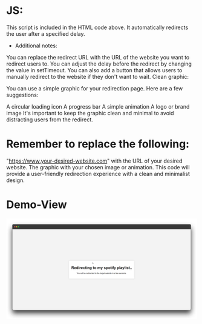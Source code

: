 # JS:

This script is included in the HTML code above. It automatically redirects the user after a specified delay.

- Additional notes:

You can replace the redirect URL with the URL of the website you want to redirect users to.
You can adjust the delay before the redirect by changing the value in setTimeout.
You can also add a button that allows users to manually redirect to the website if they don't want to wait.
Clean graphic:

You can use a simple graphic for your redirection page. Here are a few suggestions:

A circular loading icon
A progress bar
A simple animation
A logo or brand image
It's important to keep the graphic clean and minimal to avoid distracting users from the redirect.

# Remember to replace the following:

"https://www.your-desired-website.com" with the URL of your desired website.
The graphic with your chosen image or animation.
This code will provide a user-friendly redirection experience with a clean and minimalist design.

# Demo-View

![image](https://github.com/vornex-gh/a-neat-redirection-page/blob/main/demoview.png?raw=true)
